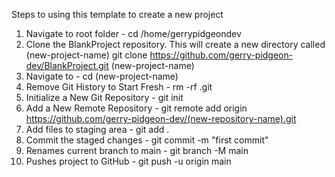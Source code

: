 Steps to using this template to create a new project

1. Navigate to root folder - cd /home/gerrypidgeondev
2. Clone the BlankProject repository. This will create a new directory called (new-project-name)
   git clone https://github.com/gerry-pidgeon-dev/BlankProject.git (new-project-name)
3. Navigate to <new-repository-name> - cd (new-project-name)
4. Remove Git History to Start Fresh - rm -rf .git
5. Initialize a New Git Repository - git init
6. Add a New Remote Repository - git remote add origin https://github.com/gerry-pidgeon-dev/(new-repository-name).git
7. Add files to staging area - git add .
8. Commit the staged changes - git commit -m "first commit"
9. Renames current branch to main - git branch -M main
10. Pushes project to GitHub - git push -u origin main

